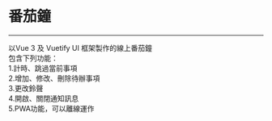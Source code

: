 # 番茄鐘
---
以Vue 3 及 Vuetify UI 框架製作的線上番茄鐘  
包含下列功能：  
1.計時、跳過當前事項  
2.增加、修改、刪除待辦事項  
3.更改鈴聲  
4.開啟、關閉通知訊息  
5.PWA功能，可以離線運作  
